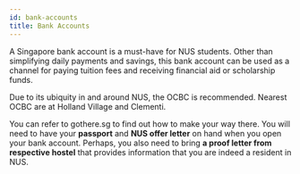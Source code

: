 ```yaml
---
id: bank-accounts
title: Bank Accounts
---
```


A Singapore bank account is a must-have for NUS students. Other than simplifying daily payments and savings, this bank account can be used as a channel for paying tuition fees and receiving financial aid or scholarship funds. 

Due to its ubiquity in and around NUS, the OCBC is recommended. Nearest OCBC are at Holland Village and Clementi. 

You can refer to gothere.sg to find out how to make your way there. You will need to have your **passport** and **NUS offer letter** on hand when you open your bank account. Perhaps, you also need to bring **a proof letter from respective hostel** that provides information that you are indeed a resident in NUS.
